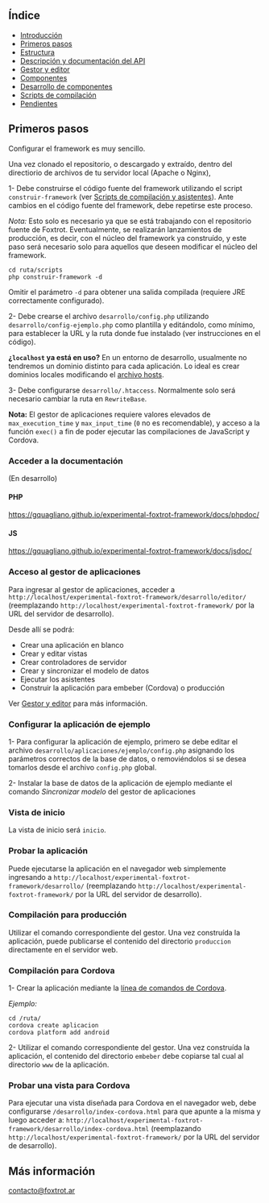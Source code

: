 ## Índice

- [Introducción](../README.md)
- [Primeros pasos](primeros-pasos.md)
- [Estructura](estructura.md)
- [Descripción y documentación del API](api.md)
- [Gestor y editor](editor.md)
- [Componentes](componentes.md)
- [Desarrollo de componentes](componentes-estructura.md)
- [Scripts de compilación](scripts.md)
- [Pendientes](pendientes.md)

## Primeros pasos

Configurar el framework es muy sencillo.

Una vez clonado el repositorio, o descargado y extraído, dentro del directiorio de archivos de tu servidor local (Apache o Nginx),

1- Debe construirse el código fuente del framework utilizando el script `construir-framework` (ver [Scripts de compilación y asistentes](scripts.md)). Ante cambios en el código fuente del framework, debe repetirse este proceso.

*Nota:* Esto solo es necesario ya que se está trabajando con el repositorio fuente de Foxtrot. Eventualmente, se realizarán lanzamientos de producción, es decir, con el núcleo del framework ya construído, y este paso será necesario solo para aquellos que deseen modificar el núcleo del framework.

	cd ruta/scripts
	php construir-framework -d

Omitir el parámetro `-d` para obtener una salida compilada (requiere JRE correctamente configurado).

2- Debe crearse el archivo `desarrollo/config.php` utilizando `desarrollo/config-ejemplo.php` como plantilla y editándolo, como mínimo, para establecer la URL y la ruta donde fue instalado  (ver instrucciones en el código).

**¿`localhost` ya está en uso?** En un entorno de desarrollo, usualmente no tendremos un dominio distinto para cada aplicación. Lo ideal es crear dominios locales modificando el [archivo hosts](https://es.wikipedia.org/wiki/Archivo_hosts).

3- Debe configurarse `desarrollo/.htaccess`. Normalmente solo será necesario cambiar la ruta en `RewriteBase`.

**Nota:** El gestor de aplicaciones requiere valores elevados de `max_execution_time` y `max_input_time` (`0` no es recomendable), y acceso a la función `exec()` a fin de poder ejecutar las compilaciones de JavaScript y Cordova.

### Acceder a la documentación

(En desarrollo)

#### PHP

https://gquagliano.github.io/experimental-foxtrot-framework/docs/phpdoc/

#### JS

https://gquagliano.github.io/experimental-foxtrot-framework/docs/jsdoc/

### Acceso al gestor de aplicaciones

Para ingresar al gestor de aplicaciones, acceder a `http://localhost/experimental-foxtrot-framework/desarrollo/editor/` (reemplazando `http://localhost/experimental-foxtrot-framework/` por la URL del servidor de desarrollo).

Desde allí se podrá:

- Crear una aplicación en blanco
- Crear y editar vistas
- Crear controladores de servidor
- Crear y sincronizar el modelo de datos
- Ejecutar los asistentes
- Construir la aplicación para embeber (Cordova) o producción

Ver [Gestor y editor](editor.md) para más información.

### Configurar la aplicación de ejemplo

1- Para configurar la aplicación de ejemplo, primero se debe editar el archivo `desarrollo/aplicaciones/ejemplo/config.php` asignando los parámetros correctos de la base de datos, o removiéndolos si se desea tomarlos desde el archivo `config.php` global.

2- Instalar la base de datos de la aplicación de ejemplo mediante el comando *Sincronizar modelo* del gestor de aplicaciones

### Vista de inicio

La vista de inicio será `inicio`.

### Probar la aplicación

Puede ejecutarse la aplicación en el navegador web simplemente ingresando a `http://localhost/experimental-foxtrot-framework/desarrollo/` (reemplazando `http://localhost/experimental-foxtrot-framework/` por la URL del servidor de desarrollo).

### Compilación para producción

Utilizar el comando correspondiente del gestor. Una vez construída la aplicación, puede publicarse el contenido del directorio `produccion` directamente en el servidor web.

### Compilación para Cordova

1- Crear la aplicación mediante la [línea de comandos de Cordova](https://cordova.apache.org/docs/es/latest/guide/cli/).

*Ejemplo:*

    cd /ruta/
    cordova create aplicacion
    cordova platform add android

2- Utilizar el comando correspondiente del gestor. Una vez construída la aplicación, el contenido del directorio `embeber` debe copiarse tal cual al directorio `www` de la aplicación.

### Probar una vista para Cordova

Para ejecutar una vista diseñada para Cordova en el navegador web, debe configurarse `/desarrollo/index-cordova.html` para que apunte a la misma y luego acceder a: `http://localhost/experimental-foxtrot-framework/desarrollo/index-cordova.html` (reemplazando `http://localhost/experimental-foxtrot-framework/` por la URL del servidor de desarrollo).

## Más información

contacto@foxtrot.ar